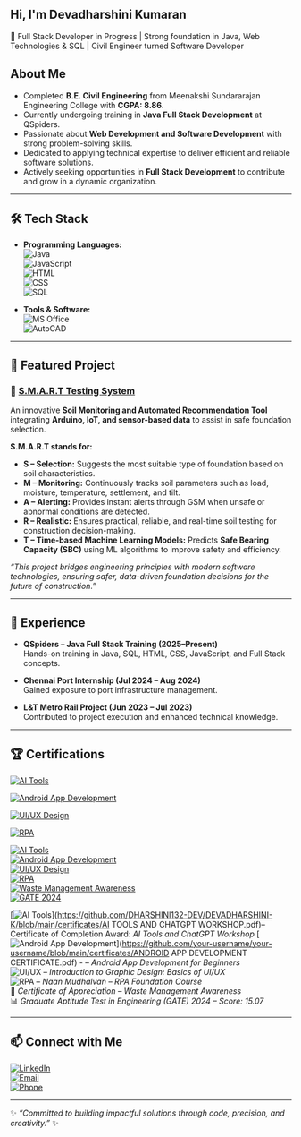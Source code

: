 ## Hi, I'm Devadharshini Kumaran  
🚀 Full Stack Developer in Progress | Strong foundation in Java, Web Technologies & SQL | Civil Engineer turned Software Developer
 
## About Me
- Completed **B.E. Civil Engineering** from Meenakshi Sundararajan Engineering College with **CGPA: 8.86**.
- Currently undergoing training in **Java Full Stack Development** at QSpiders.
- Passionate about **Web Development and Software Development** with strong problem-solving skills.
- Dedicated to applying technical expertise to deliver efficient and reliable software solutions.
- Actively seeking opportunities in **Full Stack Development** to contribute and grow in a dynamic organization.

---

## 🛠 Tech Stack
- **Programming Languages:**  
![Java](https://img.shields.io/badge/Java-%23ED8B00.svg?style=for-the-badge&logo=openjdk&logoColor=white)  
![JavaScript](https://img.shields.io/badge/JavaScript-%23323330.svg?style=for-the-badge&logo=javascript&logoColor=%23F7DF1E)  
![HTML](https://img.shields.io/badge/HTML5-%23E34F26.svg?style=for-the-badge&logo=html5&logoColor=white)  
![CSS](https://img.shields.io/badge/CSS3-%231572B6.svg?style=for-the-badge&logo=css3&logoColor=white)  
![SQL](https://img.shields.io/badge/SQL-%2300f.svg?style=for-the-badge&logo=postgresql&logoColor=white)   

- **Tools & Software:**  
![MS Office](https://img.shields.io/badge/MS%20Office-D83B01?style=for-the-badge&logo=microsoft-office&logoColor=white)  
![AutoCAD](https://img.shields.io/badge/AutoCAD-E51050?style=for-the-badge&logo=autodesk&logoColor=white)  

---

## 📂 Featured Project
### 🌱 [S.M.A.R.T Testing System](https://github.com/your-username/SMART-Testing-System)  
An innovative **Soil Monitoring and Automated Recommendation Tool** integrating **Arduino, IoT, and sensor-based data** to assist in safe foundation selection.

**S.M.A.R.T stands for:**
- **S – Selection:** Suggests the most suitable type of foundation based on soil characteristics.  
- **M – Monitoring:** Continuously tracks soil parameters such as load, moisture, temperature, settlement, and tilt.  
- **A – Alerting:** Provides instant alerts through GSM when unsafe or abnormal conditions are detected.  
- **R – Realistic:** Ensures practical, reliable, and real-time soil testing for construction decision-making.  
- **T – Time-based Machine Learning Models:** Predicts **Safe Bearing Capacity (SBC)** using ML algorithms to improve safety and efficiency.  

*“This project bridges engineering principles with modern software technologies, ensuring safer, data-driven foundation decisions for the future of construction.”*

---

## 💼 Experience
- **QSpiders – Java Full Stack Training (2025–Present)**  
Hands-on training in Java, SQL, HTML, CSS, JavaScript, and Full Stack concepts.  

- **Chennai Port Internship (Jul 2024 – Aug 2024)**  
Gained exposure to port infrastructure management.  

- **L&T Metro Rail Project (Jun 2023 – Jul 2023)**  
Contributed to project execution and enhanced technical knowledge.  

---

## 🏆 Certifications
[![AI Tools](https://img.shields.io/badge/AI%20Tools-5D3FD3?style=for-the-badge&logo=artstation&logoColor=white)](https://github.com/DHARSHINI135-DEV/DEVADHARSHINI-K/blob/main/certificates/ai-tools.pdf)

[![Android App Development](https://img.shields.io/badge/Android%20App%20Dev-3DDC84?style=for-the-badge&logo=android&logoColor=white)](https://github.com/DHARSHINI135-DEV/DEVADHARSHINI-K/blob/main/certificates/android-app.pdf)

[![UI/UX Design](https://img.shields.io/badge/UI%2FUX%20Design-FF4088?style=for-the-badge&logo=adobe-xd&logoColor=white)](https://github.com/DHARSHINI135-DEV/DEVADHARSHINI-K/blob/main/certificates/uiux.pdf)

[![RPA](https://img.shields.io/badge/Robotics%20Process%20Automation-4285F4?style=for-the-badge&logo=google&logoColor=white)](https://github.com/DHARSHINI135-DEV/DEVADHARSHINI-K/blob/main/certificates/rpa.pdf)


[![AI Tools](https://img.shields.io/badge/AI%20Tools-5D3FD3?style=for-the-badge&logo=artstation&logoColor=white)](https://github.com/DHARSHINI135-DEV/DEVADHARSHINI-K/blob/main/certificates/ai-tools.pdf)  
[![Android App Development](https://img.shields.io/badge/Android%20App%20Dev-3DDC84?style=for-the-badge&logo=android&logoColor=white)](https://github.com/your-username/your-username/blob/main/certificates/android-app.pdf)  
[![UI/UX Design](https://img.shields.io/badge/UI%2FUX%20Design-FF4088?style=for-the-badge&logo=adobe-xd&logoColor=white)](https://github.com/your-username/your-username/blob/main/certificates/uiux.pdf)  
[![RPA](https://img.shields.io/badge/Robotics%20Process%20Automation-4285F4?style=for-the-badge&logo=google&logoColor=white)](https://github.com/your-username/your-username/blob/main/certificates/rpa.pdf)  
[![Waste Management Awareness](https://img.shields.io/badge/Waste%20Management-2E7D32?style=for-the-badge&logo=recycle&logoColor=white)](https://github.com/your-username/your-username/blob/main/certificates/waste-management.pdf)  
[![GATE 2024](https://img.shields.io/badge/GATE%202024-FF5722?style=for-the-badge&logo=gradle&logoColor=white)](https://github.com/your-username/your-username/blob/main/certificates/gate2024.pdf)  


[![AI Tools](https://img.shields.io/badge/AI%20Tools-5D3FD3?style=for-the-badge&logo=artstation&logoColor=white)](https://github.com/DHARSHINI132-DEV/DEVADHARSHINI-K/blob/main/certificates/AI TOOLS AND CHATGPT WORKSHOP.pdf)– Certificate of Completion Award: *AI Tools and ChatGPT Workshop* 
[![Android App Development](https://img.shields.io/badge/Android%20App%20Dev-3DDC84?style=for-the-badge&logo=android&logoColor=white)](https://github.com/your-username/your-username/blob/main/certificates/ANDROID APP DEVELOPMENT CERTIFICATE.pdf) - – *Android App Development for Beginners*  
![UI/UX](https://img.shields.io/badge/UI%2FUX%20Design-FF4088?style=for-the-badge&logo=adobe-xd&logoColor=white) – *Introduction to Graphic Design: Basics of UI/UX*  
![RPA](https://img.shields.io/badge/Robotics%20Process%20Automation-4285F4?style=for-the-badge&logo=google&logoColor=white) – *Naan Mudhalvan – RPA Foundation Course*  
🏅 *Certificate of Appreciation – Waste Management Awareness*  
📊 *Graduate Aptitude Test in Engineering (GATE) 2024 – Score: 15.07*  

---

## 📫 Connect with Me
[![LinkedIn](https://img.shields.io/badge/LinkedIn-0A66C2?style=for-the-badge&logo=linkedin&logoColor=white)](https://www.linkedin.com/in/devadharshini-kumaran-46324329b)  
[![Email](https://img.shields.io/badge/Email-D14836?style=for-the-badge&logo=gmail&logoColor=white)](mailto:devadharshinikumaran388@gmail.com)  
[![Phone](https://img.shields.io/badge/Phone-25D366?style=for-the-badge&logo=whatsapp&logoColor=white)](tel:+919080344511)  

---

✨ *“Committed to building impactful solutions through code, precision, and creativity.”* ✨  
